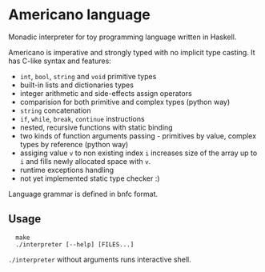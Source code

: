 # Americano language
Monadic interpreter for toy programming language written in Haskell.

Americano is imperative and strongly typed with no implicit type casting. It has C-like syntax and features:
- `int`, `bool`, `string` and `void` primitive types
- built-in lists and dictionaries types
- integer arithmetic and side-effects assign operators
- comparision for both primitive and complex types (python way)
- `string` concatenation
- `if`, `while`, `break`, `continue` instructions
- nested, recursive functions with static binding
- two kinds of function arguments passing - primitives by value, complex types by reference (python way)
- assiging value `v` to non existing index `i` increases size of the array up to `i` and fills newly allocated space with `v`. 
- runtime exceptions handling
- not yet implemented static type checker :)

Language grammar is defined in bnfc format.

## Usage
```
  make
  ./interpreter [--help] [FILES...]
```
`./interpreter` without arguments runs interactive shell.
 
